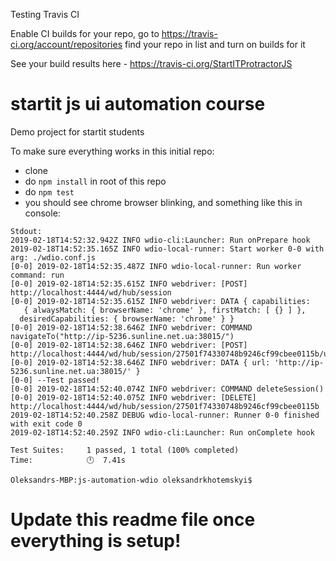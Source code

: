 Testing Travis CI

Enable CI builds for your repo, go to 
https://travis-ci.org/account/repositories
find your repo in list and turn on builds for it

See your build results here - https://travis-ci.org/StartITProtractorJS

# startit js ui automation course
Demo project for startit students


To make sure everything works in this initial repo:
- clone
- do `npm install` in root of this repo
- do `npm test`
- you should see chrome browser blinking, and something like this in console:
```
Stdout:
2019-02-18T14:52:32.942Z INFO wdio-cli:Launcher: Run onPrepare hook
2019-02-18T14:52:35.165Z INFO wdio-local-runner: Start worker 0-0 with arg: ./wdio.conf.js
[0-0] 2019-02-18T14:52:35.487Z INFO wdio-local-runner: Run worker command: run
[0-0] 2019-02-18T14:52:35.615Z INFO webdriver: [POST] http://localhost:4444/wd/hub/session
[0-0] 2019-02-18T14:52:35.615Z INFO webdriver: DATA { capabilities:
   { alwaysMatch: { browserName: 'chrome' }, firstMatch: [ {} ] },
  desiredCapabilities: { browserName: 'chrome' } }
[0-0] 2019-02-18T14:52:38.646Z INFO webdriver: COMMAND navigateTo("http://ip-5236.sunline.net.ua:38015/")
[0-0] 2019-02-18T14:52:38.646Z INFO webdriver: [POST] http://localhost:4444/wd/hub/session/27501f74330748b9246cf99cbee0115b/url
[0-0] 2019-02-18T14:52:38.646Z INFO webdriver: DATA { url: 'http://ip-5236.sunline.net.ua:38015/' }
[0-0] --Test passed!
[0-0] 2019-02-18T14:52:40.074Z INFO webdriver: COMMAND deleteSession()
[0-0] 2019-02-18T14:52:40.075Z INFO webdriver: [DELETE] http://localhost:4444/wd/hub/session/27501f74330748b9246cf99cbee0115b
2019-02-18T14:52:40.258Z DEBUG wdio-local-runner: Runner 0-0 finished with exit code 0
2019-02-18T14:52:40.259Z INFO wdio-cli:Launcher: Run onComplete hook

Test Suites:     1 passed, 1 total (100% completed)
Time:            🕛  7.41s

Oleksandrs-MBP:js-automation-wdio oleksandrkhotemskyi$ 
```

# Update this readme file once everything is setup!
